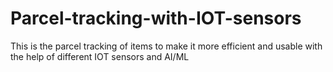 # Parcel-tracking-with-IOT-sensors
This is the parcel tracking of items to make it more efficient and usable with the help of different IOT sensors and AI/ML
